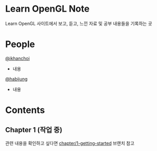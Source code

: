 # Learn OpenGL Note

Learn OpenGL 사이트에서 보고, 듣고, 느낀 자료 및 공부 내용들을 기록하는 곳


# People

[@ikhanchoi](https://github.com/ikhanchoi)
- 내용

[@habijung](https://github.com/haabijung)
- 내용


# Contents

## Chapter 1 (작업 중)

관련 내용을 확인하고 싶다면 [chapter/1-getting-started](https://github.com/ikhabi-graphics/learn-opengl-note/tree/chapter/1-getting-started) 브랜치 참고
